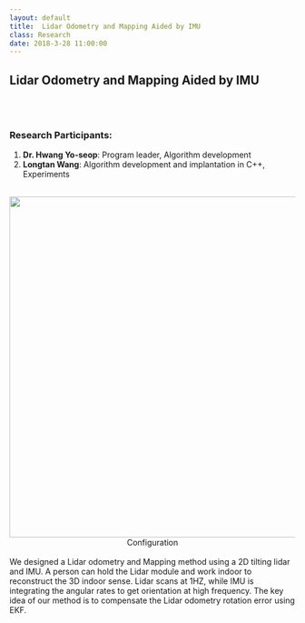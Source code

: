 ```yaml
---
layout: default
title:  Lidar Odometry and Mapping Aided by IMU
class: Research
date: 2018-3-28 11:00:00
---
```


## Lidar Odometry and Mapping Aided by IMU
<br><br>
### Research Participants:
1. **Dr. Hwang Yo-seop**: Program leader, Algorithm development
2. **Longtan Wang**: Algorithm development and implantation in C++, Experiments  
<br>
<center> <img src="{{site.baseurl}}/assets/post_images/2a.jpg" width="600px">  <br>
Configuration
</center>
<br>
We designed a Lidar odometry and Mapping method using a 2D tilting lidar and IMU. A person can hold the Lidar module and work indoor to reconstruct the 3D indoor sense. Lidar scans at 1HZ, while IMU is integrating the angular rates to get orientation at high frequency. The key idea of our method is to compensate the Lidar odometry rotation error using EKF. 
